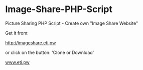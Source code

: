 # Image-Share-PHP-Script
Picture Sharing PHP Script - Create own "Image Share Website"

Get it from:

http://imageshare.eti.pw

or click on the button: 'Clone or Download'

www.eti.pw
